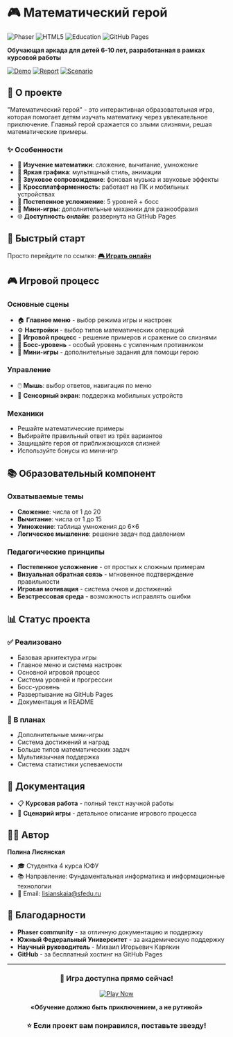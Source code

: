 # 🎮 Математический герой

![Phaser](https://img.shields.io/badge/Phaser-3.70.0-blue)
![HTML5](https://img.shields.io/badge/HTML5-Game-green)
![Education](https://img.shields.io/badge/Education-For%20Kids-orange)
![GitHub Pages](https://img.shields.io/badge/GitHub%20Pages-Deployed-brightgreen)

**Обучающая аркада для детей 6-10 лет, разработанная в рамках курсовой работы**

[![Demo](https://img.shields.io/badge/🎮-Играть_онлайн-8A2BE2)](https://polina-fox.github.io/Math_Hero/)
[![Report](https://img.shields.io/badge/📄-Курсовая_работа-blue)](Курсовая.pdf)
[![Scenario](https://img.shields.io/badge/🎯-Сценарий_игры-green)](Сценарий.pdf)

## 🎯 О проекте

"Математический герой" - это интерактивная образовательная игра, которая помогает детям изучать математику через увлекательное приключение. Главный герой сражается со злыми слизнями, решая математические примеры.

### ✨ Особенности

- 🧮 **Изучение математики**: сложение, вычитание, умножение
- 🎨 **Яркая графика**: мультяшный стиль, анимации
- 🎵 **Звуковое сопровождение**: фоновая музыка и звуковые эффекты
- 📱 **Кроссплатформенность**: работает на ПК и мобильных устройствах
- 🎯 **Постепенное усложнение**: 5 уровней + босс
- 💫 **Мини-игры**: дополнительные механики для разнообразия
- 🌐 **Доступность онлайн**: развернута на GitHub Pages

## 🚀 Быстрый старт

Просто перейдите по ссылке: **[🎮 Играть онлайн](https://polina-fox.github.io/Math_Hero/)**

## 🎮 Игровой процесс

### Основные сцены

- 🏠 **Главное меню** - выбор режима игры и настроек
- ⚙️ **Настройки** - выбор типов математических операций
- 🎯 **Игровой процесс** - решение примеров и сражение со слизнями
- 👑 **Босс-уровень** - особый уровень с усиленным противником
- 🔄 **Мини-игры** - дополнительные задания для помощи герою

### Управление

- 🖱️ **Мышь**: выбор ответов, навигация по меню
- 📱 **Сенсорный экран**: поддержка мобильных устройств

### Механики

- Решайте математические примеры
- Выбирайте правильный ответ из трёх вариантов
- Защищайте героя от приближающихся слизней
- Используйте бонусы из мини-игр

## 📚 Образовательный компонент

### Охватываемые темы

- **Сложение**: числа от 1 до 20
- **Вычитание**: числа от 1 до 15
- **Умножение**: таблица умножения до 6×6
- **Логическое мышление**: решение задач под давлением

### Педагогические принципы

- **Постепенное усложнение** - от простых к сложным примерам
- **Визуальная обратная связь** - мгновенное подтверждение правильности
- **Игровая мотивация** - система очков и достижений
- **Безстрессовая среда** - возможность исправлять ошибки

## 📊 Статус проекта

### ✅ Реализовано

- Базовая архитектура игры
- Главное меню и система настроек
- Основной игровой процесс
- Система уровней и прогрессии
- Босс-уровень
- Развертывание на GitHub Pages
- Документация и README

### 🚧 В планах

- Дополнительные мини-игры
- Система достижений и наград
- Больше типов математических задач
- Мультиязычная поддержка
- Система статистики успеваемости

## 📄 Документация

- 📋 **Курсовая работа** - полный текст научной работы
- 🎯 **Сценарий игры** - детальное описание игрового процесса

## 👨‍🎓 Автор

**Полина Лисянская**

- 🎓 Студентка 4 курса ЮФУ
- 📚 Направление: Фундаментальная информатика и информационные технологии
- 📧 Email: lisianskaia@sfedu.ru

## 🙏 Благодарности

- **Phaser community** - за отличную документацию и поддержку
- **Южный Федеральный Университет** - за академическую поддержку
- **Научный руководитель** - Михаил Игорьевич Карякин
- **GitHub** - за бесплатный хостинг на GitHub Pages

---

<div align="center">

### 🎯 Игра доступна прямо сейчас!

[![Play Now](https://img.shields.io/badge/🎮-Играть_онлайн-8A2BE2?style=for-the-badge&logo=game&logoColor=white)](https://polina-fox.github.io/Math_Hero/)

**«Обучение должно быть приключением, а не рутиной»**

### ⭐ Если проект вам понравился, поставьте звезду!

</div>
